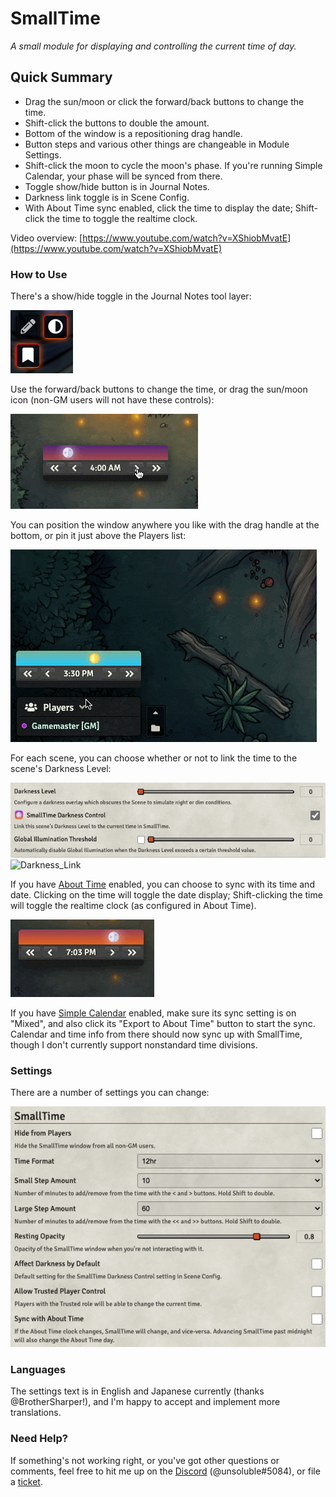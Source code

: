 # SmallTime

*A small module for displaying and controlling the current time of day.*

## Quick Summary

* Drag the sun/moon or click the forward/back buttons to change the time.
* Shift-click the buttons to double the amount.
* Bottom of the window is a repositioning drag handle.
* Button steps and various other things are changeable in Module Settings.
* Shift-click the moon to cycle the moon's phase. If you're running Simple Calendar, your phase will be synced from there.
* Toggle show/hide button is in Journal Notes.
* Darkness link toggle is in Scene Config.
* With About Time sync enabled, click the time to display the date; Shift-click the time to toggle the realtime clock.

Video overview: [https://www.youtube.com/watch?v=XShiobMvatE](https://www.youtube.com/watch?v=XShiobMvatE)

### How to Use

There's a show/hide toggle in the Journal Notes tool layer:

![Toggle Control](doc/Toggle_Control.png)

Use the forward/back buttons to change the time, or drag the sun/moon icon (non-GM users will not have these controls):

![Basic Operation](doc/Basic_Operation.gif)

You can position the window anywhere you like with the drag handle at the bottom, or pin it just above the Players list:

![Placement](doc/Placement.gif)

For each scene, you can choose whether or not to link the time to the scene's Darkness Level:

![Scene_Config](doc/Scene_Config.png)
![Darkness_Link](doc/Darkness_Link.gif)

If you have [About Time](https://foundryvtt.com/packages/about-time) enabled, you can choose to sync with its time and date. Clicking on the time will toggle the date display; Shift-clicking the time will toggle the realtime clock (as configured in About Time).

![About_Time_Integration](doc/About_Time_Integration.gif)

If you have [Simple Calendar](https://foundryvtt.com/packages/foundryvtt-simple-calendar) enabled, make sure its sync setting is on "Mixed", and also click its "Export to About Time" button to start the sync. Calendar and time info from there should now sync up with SmallTime, though I don't currently support nonstandard time divisions.

### Settings

There are a number of settings you can change:

![Settings](doc/Settings.png)

### Languages

The settings text is in English and Japanese currently (thanks @BrotherSharper!), and I'm happy to accept and implement more translations.

### Need Help?

If something's not working right, or you've got other questions or comments, feel free to hit me up on the [Discord](https://discord.gg/DeCbb8xbUw) (@unsoluble#5084), or file a [ticket](https://github.com/unsoluble/smalltime/issues).
